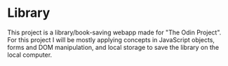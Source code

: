 # Library

This project is a library/book-saving webapp made for "The Odin Project". For this project I will be mostly applying concepts in JavaScript objects, forms and DOM manipulation, and local storage to save the library on the local computer.
